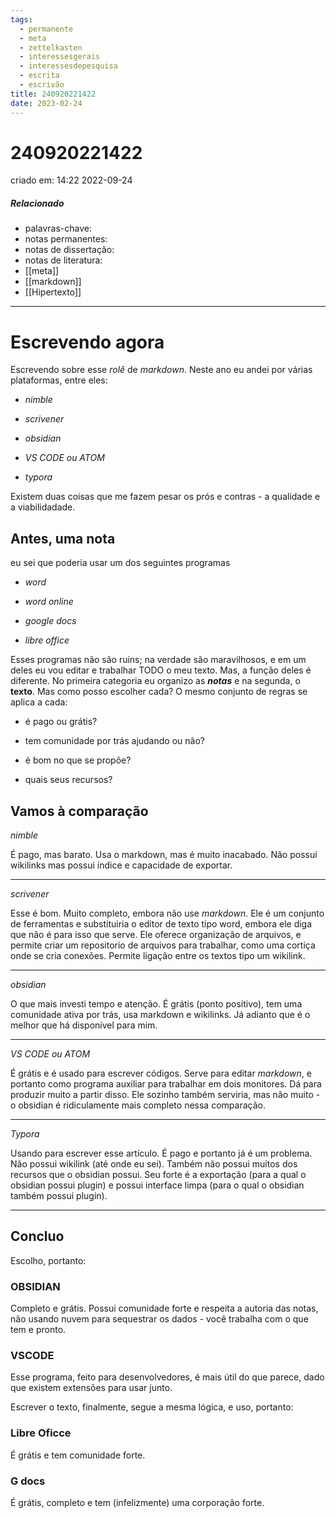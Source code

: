 ```yaml
---
tags:
  - permanente
  - meta
  - zettelkasten
  - interessesgerais
  - interessesdepesquisa
  - escrita
  - escrivão
title: 240920221422
date: 2023-02-24
---
```

# 240920221422
criado em: 14:22 2022-09-24

##### Relacionado
- palavras-chave: 
- notas permanentes: 
- notas de dissertação:
- notas de literatura: 
- [[meta]]
- [[markdown]]
- [[Hipertexto]]

---
# Escrevendo agora

Escrevendo sobre esse _rolê_ de _markdown_. Neste ano eu andei por várias plataformas, entre eles:

-   _nimble_
    
-   _scrivener_
    
-   _obsidian_
    
-   _VS CODE ou ATOM_
    
-   _typora_
    

Existem duas coisas que me fazem pesar os prós e contras - a qualidade e a viabilidadade.

## Antes, uma nota

eu sei que poderia usar um dos seguintes programas

-   _word_
    
-   _word online_
    
-   _google docs_
    
-   _libre office_
    

Esses programas não são ruins; na verdade são maravilhosos, e em um deles eu vou editar e trabalhar TODO o meu texto. Mas, a função deles é diferente. No primeira categoria eu organizo as _**notas**_ e na segunda, o **texto**. Mas como posso escolher cada? O mesmo conjunto de regras se aplica a cada:

-   é pago ou grátis?
    
-   tem comunidade por trás ajudando ou não?
    
-   é bom no que se propõe?
    
-   quais seus recursos?
    

## Vamos à comparação

_nimble_

É pago, mas barato. Usa o markdown, mas é muito inacabado. Não possui wikilinks mas possui índice e capacidade de exportar.

---

_scrivener_

Esse é bom. Muito completo, embora não use _markdown_. Ele é um conjunto de ferramentas e substituiria o editor de texto tipo word, embora ele diga que não é para isso que serve. Ele oferece organização de arquivos, e permite criar um repositorio de arquivos para trabalhar, como uma cortiça onde se cria conexões. Permite ligação entre os textos tipo um wikilink.

---

_obsidian_

O que mais investi tempo e atenção. É grátis (ponto positivo), tem uma comunidade ativa por trás, usa markdown e wikilinks. Já adianto que é o melhor que há disponível para mim.

---

_VS CODE ou ATOM_

É grátis e é usado para escrever códigos. Serve para editar _markdown_, e portanto como programa auxiliar para trabalhar em dois monitores. Dá para produzir muito a partir disso. Ele sozinho também serviria, mas não muito - o obsidian é ridiculamente mais completo nessa comparação.

---

_Typora_

Usando para escrever esse artículo. É pago e portanto já é um problema. Não possui wikilink (até onde eu sei). Também não possui muitos dos recursos que o obsidian possui. Seu forte é a exportação (para a qual o obsidian possui plugin) e possui interface limpa (para o qual o obsidian também possui plugin).

---

## Concluo

Escolho, portanto:

### OBSIDIAN

Completo e grátis. Possui comunidade forte e respeita a autoria das notas, não usando nuvem para sequestrar os dados - você trabalha com o que tem e pronto.

### VSCODE

Esse programa, feito para desenvolvedores, é mais útil do que parece, dado que existem extensões para usar junto.

Escrever o texto, finalmente, segue a mesma lógica, e uso, portanto:

### Libre Oficce

É grátis e tem comunidade forte.

### G docs

É grátis, completo e tem (infelizmente) uma corporação forte.
